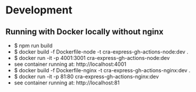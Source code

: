 # Development

## Running with Docker locally without nginx

- $ npm run build
- $ docker build -f Dockerfile-node -t cra-express-gh-actions-node:dev . 
- $ docker run -it -p 4001:3001 cra-express-gh-actions-node:dev
- see container running at: http://localhost:4001
- $ docker build -f Dockerfile-nginx -t cra-express-gh-actions-nginx:dev .
- $ docker run -it -p 81:80 cra-express-gh-actions-nginx:dev
- see container running at: http://localhost:81
